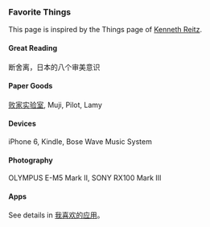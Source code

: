 ### Favorite Things

This page is inspired by the Things page of [Kenneth Reitz](http://www.kennethreitz.org/things/).

#### Great Reading

断舍离，日本的八个审美意识

#### Paper Goods

[败家实验室](https://thebai.taobao.com/), Muji, Pilot, Lamy

#### Devices

iPhone 6, Kindle, Bose Wave Music System

#### Photography

OLYMPUS E-M5 Mark II, SONY RX100 Mark III

#### Apps

See details in [我喜欢的应用](http://crispgm.com/page/my-favorite-app.html)。
